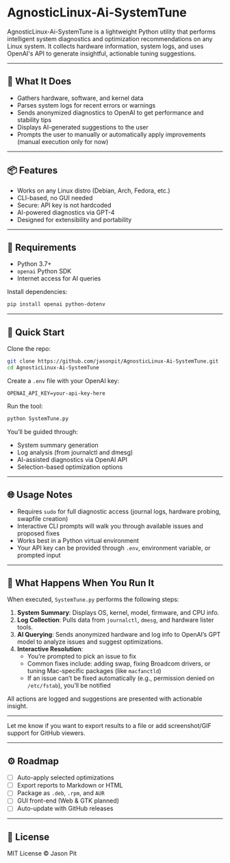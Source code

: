 # AgnosticLinux-Ai-SystemTune

AgnosticLinux-Ai-SystemTune is a lightweight Python utility that performs intelligent system diagnostics and optimization recommendations on any Linux system. It collects hardware information, system logs, and uses OpenAI's API to generate insightful, actionable tuning suggestions.

---

## 🧠 What It Does

- Gathers hardware, software, and kernel data
- Parses system logs for recent errors or warnings
- Sends anonymized diagnostics to OpenAI to get performance and stability tips
- Displays AI-generated suggestions to the user
- Prompts the user to manually or automatically apply improvements (manual execution only for now)

---

## 📦 Features

- Works on any Linux distro (Debian, Arch, Fedora, etc.)
- CLI-based, no GUI needed
- Secure: API key is not hardcoded
- AI-powered diagnostics via GPT-4
- Designed for extensibility and portability

---

## 🔧 Requirements

- Python 3.7+
- `openai` Python SDK
- Internet access for AI queries

Install dependencies:
```bash
pip install openai python-dotenv
```

---

## 🚀 Quick Start

Clone the repo:
```bash
git clone https://github.com/jasonpit/AgnosticLinux-Ai-SystemTune.git
cd AgnosticLinux-Ai-SystemTune
```

Create a `.env` file with your OpenAI key:
```env
OPENAI_API_KEY=your-api-key-here
```

Run the tool:
```bash
python SystemTune.py
```

You’ll be guided through:
- System summary generation
- Log analysis (from journalctl and dmesg)
- AI-assisted diagnostics via OpenAI API
- Selection-based optimization options

---

## 🌐 Usage Notes

- Requires `sudo` for full diagnostic access (journal logs, hardware probing, swapfile creation)
- Interactive CLI prompts will walk you through available issues and proposed fixes
- Works best in a Python virtual environment
- Your API key can be provided through `.env`, environment variable, or prompted input

---

## 🧪 What Happens When You Run It

When executed, `SystemTune.py` performs the following steps:
1. **System Summary**: Displays OS, kernel, model, firmware, and CPU info.
2. **Log Collection**: Pulls data from `journalctl`, `dmesg`, and hardware lister tools.
3. **AI Querying**: Sends anonymized hardware and log info to OpenAI’s GPT model to analyze issues and suggest optimizations.
4. **Interactive Resolution**:
   - You’re prompted to pick an issue to fix
   - Common fixes include: adding swap, fixing Broadcom drivers, or tuning Mac-specific packages (like `macfanctld`)
   - If an issue can’t be fixed automatically (e.g., permission denied on `/etc/fstab`), you’ll be notified

All actions are logged and suggestions are presented with actionable insight.

---

Let me know if you want to export results to a file or add screenshot/GIF support for GitHub viewers.

---

## ⚙️ Roadmap

- [ ] Auto-apply selected optimizations
- [ ] Export reports to Markdown or HTML
- [ ] Package as `.deb`, `.rpm`, and `AUR`
- [ ] GUI front-end (Web & GTK planned)
- [ ] Auto-update with GitHub releases

---

## 📜 License

MIT License © Jason Pit

